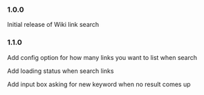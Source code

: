### 1.0.0

Initial release of Wiki link search

### 1.1.0

Add config option for how many links you want to list when search

Add loading status when search links

Add input box asking for new keyword when no result comes up